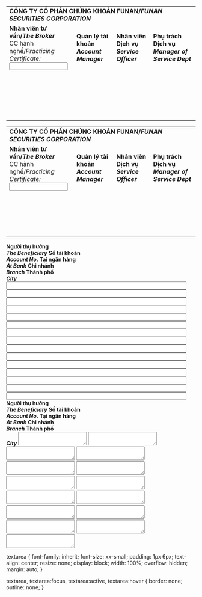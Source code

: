<!-- tìm kiếm -->
<table width="100%" class="center">
    <tr><td colspan="4"><b>CÔNG TY CỔ PHẦN CHỨNG KHOÁN FUNAN/<i>FUNAN SECURITIES CORPORATION</i></b></td></tr>
    <tr>
        <td style="text-align:left">
            <b>Nhân viên tư vấn/<i>The Broker</i></b><br>
            <span>CC hành nghề/<i>Practicing Certificate:</i></span>
            <div class="item">
                <span style="flex: 1"><input class="text-content noboder w100" style="width: 95% !important;margin-left: 0 !important;" type="text"/></span>
            </div>
        </td>
        <td>
            <b>Quản lý tài khoản<br><i>Account Manager</i></b>
        </td>
        <td>
            <b>Nhân viên Dịch vụ<br><i>Service Officer</i></b>
        </td>
        <td>
            <b>Phụ trách Dịch vụ<br><i>Manager of Service Dept</i></b>
        </td>
    </tr>
    <tr style="height: 130px;">
        <td></td>
        <td></td>
        <td></td>
        <td></td>
    </tr>
</table>
<!-- thay thế -->
<table width="100%" class="center">
    <tr><td colspan="4"><b>CÔNG TY CỔ PHẦN CHỨNG KHOÁN FUNAN/<i>FUNAN SECURITIES CORPORATION</i></b></td></tr>
    <tr>
        <td style="text-align:left">
            <b>Nhân viên tư vấn/<i>The Broker</i></b><br>
            <span>CC hành nghề/<i>Practicing Certificate:</i></span>
            <div class="item">
                <span style="flex: 1"><input class="text-content noboder w100" style="width: 95% !important;margin-left: 0 !important;" type="text"/></span>
            </div>
        </td>
        <td>
            <b>Quản lý tài khoản<br><i>Account Manager</i></b>
        </td>
        <td>
            <b>Nhân viên Dịch vụ<br><i>Service Officer</i></b>
        </td>
        <td>
            <b>Phụ trách Dịch vụ<br><i>Manager of Service Dept</i></b>
        </td>
    </tr>
    <tr style="height: 120px;">
        <td></td>
        <td></td>
        <td></td>
        <td></td>
    </tr>
</table>

<!-- tìm kiếm -->
<tr>
    <td class="center"><b>Người thụ hưởng<br><i>The Beneficiary</i></b></td>
    <td class="center"><b>Số tài khoản<br><i>Account No</i>.</b></td>
    <td class="center"><b>Tại ngân hàng<br><i>At Bank</i></b></td>
    <td class="center"><b>Chi nhánh<br><i>Branch</i></b></td>
    <td class="center"><b>Thành phố<br><i>City</i></b></td>
</tr>
<tr>
    <td><input class="noboder w100 center" style="width: 95% !important;" type="text"/></td>
    <td><input class="noboder w100 center" style="width: 95% !important;" type="text"/></td>
    <td><input class="noboder w100 center" style="width: 95% !important;" type="text"/></td>
    <td><input class="noboder w100 center" style="width: 95% !important;" type="text"/></td>
    <td><input class="noboder w100 center" style="width: 95% !important;" type="text"/></td>
</tr>
<tr>
    <td><input class="noboder w100 center" style="width: 95% !important;" type="text"/></td>
    <td><input class="noboder w100 center" style="width: 95% !important;" type="text"/></td>
    <td><input class="noboder w100 center" style="width: 95% !important;" type="text"/></td>
    <td><input class="noboder w100 center" style="width: 95% !important;" type="text"/></td>
    <td><input class="noboder w100 center" style="width: 95% !important;" type="text"/></td>
</tr>
<tr>
    <td><input class="noboder w100 center" style="width: 95% !important;" type="text"/></td>
    <td><input class="noboder w100 center" style="width: 95% !important;" type="text"/></td>
    <td><input class="noboder w100 center" style="width: 95% !important;" type="text"/></td>
    <td><input class="noboder w100 center" style="width: 95% !important;" type="text"/></td>
    <td><input class="noboder w100 center" style="width: 95% !important;" type="text"/></td>
</tr>
<!-- thay thế -->
<tr>
    <td class="center"><b>Người thụ hưởng<br><i>The Beneficiary</i></b></td>
    <td class="center"><b>Số tài khoản<br><i>Account No</i>.</b></td>
    <td class="center"><b>Tại ngân hàng<br><i>At Bank</i></b></td>
    <td class="center"><b>Chi nhánh<br><i>Branch</i></b></td>
    <td class="center"><b>Thành phố<br><i>City</i></b></td>
</tr>
<tr>
    <td><textarea role="textbox" rows="2" cols="20" ></textarea></td>
    <td><textarea role="textbox" rows="2" cols="20" ></textarea></td>
    <td><textarea role="textbox" rows="2" cols="20" ></textarea></td>
    <td><textarea role="textbox" rows="2" cols="20" ></textarea></td>
    <td><textarea role="textbox" rows="2" cols="20" ></textarea></td>
</tr>
<tr>
    <td><textarea role="textbox" rows="2" cols="20" ></textarea></td>
    <td><textarea role="textbox" rows="2" cols="20" ></textarea></td>
    <td><textarea role="textbox" rows="2" cols="20" ></textarea></td>
    <td><textarea role="textbox" rows="2" cols="20" ></textarea></td>
    <td><textarea role="textbox" rows="2" cols="20" ></textarea></td>
</tr>
<tr>
    <td><textarea role="textbox" rows="2" cols="20" ></textarea></td>
    <td><textarea role="textbox" rows="2" cols="20" ></textarea></td>
    <td><textarea role="textbox" rows="2" cols="20" ></textarea></td>
    <td><textarea role="textbox" rows="2" cols="20" ></textarea></td>
    <td><textarea role="textbox" rows="2" cols="20" ></textarea></td>
</tr>

<!-- them css -->
textarea {
	font-family: inherit;
	font-size: xx-small;
	padding: 1px 6px;
	text-align: center;
	resize: none;
	display: block;
	width: 100%;
	overflow: hidden;
	margin: auto;
}

textarea,
textarea:focus,
textarea:active,
textarea:hover {
	border: none;
	outline: none;
}
